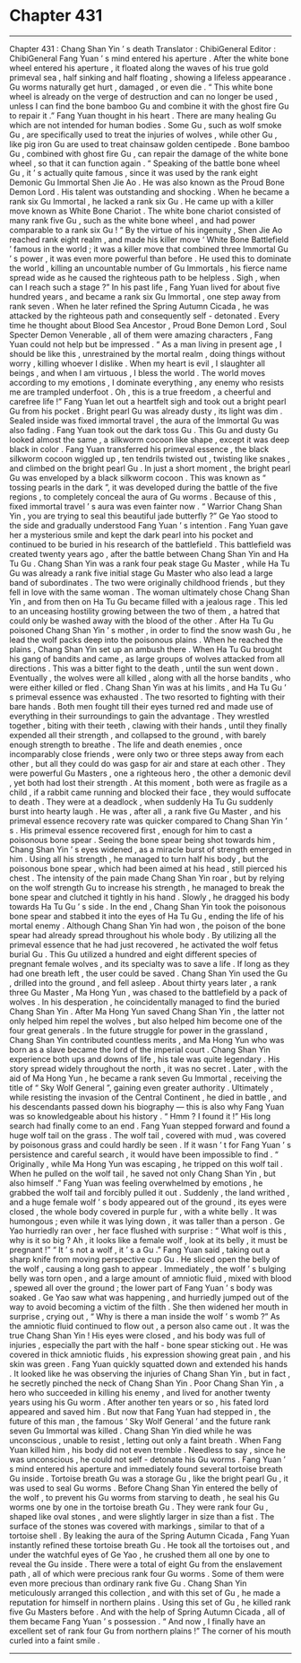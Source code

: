 
# Chapter 431


---

Chapter 431 : Chang Shan Yin ’ s death
Translator :
ChibiGeneral
Editor :
ChibiGeneral
Fang Yuan ’ s mind entered his aperture .
After the white bone wheel entered his aperture , it floated along the waves of his true gold primeval sea , half sinking and half floating , showing a lifeless appearance .
Gu worms naturally get hurt , damaged , or even die .
“ This white bone wheel is already on the verge of destruction and can no longer be used , unless I can find the bone bamboo Gu and combine it with the ghost fire Gu to repair it .” Fang Yuan thought in his heart .
There are many healing Gu which are not intended for human bodies .
Some Gu , such as wolf smoke Gu , are specifically used to treat the injuries of wolves , while other Gu , like pig iron Gu are used to treat chainsaw golden centipede .
Bone bamboo Gu , combined with ghost fire Gu , can repair the damage of the white bone wheel , so that it can function again .
“ Speaking of the battle bone wheel Gu , it ’ s actually quite famous , since it was used by the rank eight Demonic Gu Immortal Shen Jie Ao . He was also known as the Proud Bone Demon Lord . His talent was outstanding and shocking . When he became a rank six Gu Immortal , he lacked a rank six Gu . He came up with a killer move known as White Bone Chariot . The white bone chariot consisted of many rank five Gu , such as the white bone wheel , and had power comparable to a rank six Gu !
“ By the virtue of his ingenuity , Shen Jie Ao reached rank eight realm , and made his killer move ‘ White Bone Battlefield ’ famous in the world ; it was a killer move that combined three Immortal Gu ’ s power , it was even more powerful than before . He used this to dominate the world , killing an uncountable number of Gu Immortals , his fierce name spread wide as he caused the righteous path to be helpless . Sigh , when can I reach such a stage ?”
In his past life , Fang Yuan lived for about five hundred years , and became a rank six Gu Immortal , one step away from rank seven . When he later refined the Spring Autumn Cicada , he was attacked by the righteous path and consequently self - detonated .
Every time he thought about Blood Sea Ancestor , Proud Bone Demon Lord , Soul Specter Demon Venerable , all of them were amazing characters , Fang Yuan could not help but be impressed .
“ As a man living in present age , I should be like this , unrestrained by the mortal realm , doing things without worry , killing whoever I dislike . When my heart is evil , I slaughter all beings , and when I am virtuous , I bless the world . The world moves according to my emotions , I dominate everything , any enemy who resists me are trampled underfoot . Oh , this is a true freedom , a cheerful and carefree life !”
Fang Yuan let out a heartfelt sigh and took out a bright pearl Gu from his pocket .
Bright pearl Gu was already dusty , its light was dim . Sealed inside was fixed immortal travel , the aura of the Immortal Gu was also fading .
Fang Yuan took out the dark toss Gu .
This Gu and dusty Gu looked almost the same , a silkworm cocoon like shape , except it was deep black in color .
Fang Yuan transferred his primeval essence , the black silkworm cocoon wiggled up , ten tendrils twisted out , twisting like snakes , and climbed on the bright pearl Gu .
In just a short moment , the bright pearl Gu was enveloped by a black silkworm cocoon .
This was known as “ tossing pearls in the dark ”, it was developed during the battle of the five regions , to completely conceal the aura of Gu worms .
Because of this , fixed immortal travel ’ s aura was even fainter now .
“ Warrior Chang Shan Yin , you are trying to seal this beautiful jade butterfly ?” Ge Yao stood to the side and gradually understood Fang Yuan ’ s intention .
Fang Yuan gave her a mysterious smile and kept the dark pearl into his pocket and continued to be buried in his research of the battlefield .
This battlefield was created twenty years ago , after the battle between Chang Shan Yin and Ha Tu Gu .
Chang Shan Yin was a rank four peak stage Gu Master , while Ha Tu Gu was already a rank five initial stage Gu Master who also lead a large band of subordinates .
The two were originally childhood friends , but they fell in love with the same woman . The woman ultimately chose Chang Shan Yin , and from then on Ha Tu Gu became filled with a jealous rage . This led to an unceasing hostility growing between the two of them , a hatred that could only be washed away with the blood of the other .
After Ha Tu Gu poisoned Chang Shan Yin ’ s mother , in order to find the snow wash Gu , he lead the wolf packs deep into the poisonous plains .
When he reached the plains , Chang Shan Yin set up an ambush there . When Ha Tu Gu brought his gang of bandits and came , as large groups of wolves attacked from all directions .
This was a bitter fight to the death , until the sun went down .
Eventually , the wolves were all killed , along with all the horse bandits , who were either killed or fled . Chang Shan Yin was at his limits , and Ha Tu Gu ’ s primeval essence was exhausted . The two resorted to fighting with their bare hands .
Both men fought till their eyes turned red and made use of everything in their surroundings to gain the advantage .
They wrestled together , biting with their teeth , clawing with their hands , until they finally expended all their strength , and collapsed to the ground , with barely enough strength to breathe .
The life and death enemies , once incomparably close friends , were only two or three steps away from each other , but all they could do was gasp for air and stare at each other .
They were powerful Gu Masters , one a righteous hero , the other a demonic devil , yet both had lost their strength . At this moment , both were as fragile as a child , if a rabbit came running and blocked their face , they would suffocate to death .
They were at a deadlock , when suddenly Ha Tu Gu suddenly burst into hearty laugh . He was , after all , a rank five Gu Master , and his primeval essence recovery rate was quicker compared to Chang Shan Yin ’ s .
His primeval essence recovered first , enough for him to cast a poisonous bone spear .
Seeing the bone spear being shot towards him , Chang Shan Yin ’ s eyes widened , as a miracle burst of strength emerged in him .
Using all his strength , he managed to turn half his body , but the poisonous bone spear , which had been aimed at his head , still pierced his chest .
The intensity of the pain made Chang Shan Yin roar , but by relying on the wolf strength Gu to increase his strength , he managed to break the bone spear and clutched it tightly in his hand . Slowly , he dragged his body towards Ha Tu Gu ’ s side .
In the end , Chang Shan Yin took the poisonous bone spear and stabbed it into the eyes of Ha Tu Gu , ending the life of his mortal enemy .
Although Chang Shan Yin had won , the poison of the bone spear had already spread throughout his whole body .
By utilizing all the primeval essence that he had just recovered , he activated the wolf fetus burial Gu .
This Gu utilized a hundred and eight different species of pregnant female wolves , and its specialty was to save a life . If long as they had one breath left , the user could be saved .
Chang Shan Yin used the Gu , drilled into the ground , and fell asleep .
About thirty years later , a rank three Gu Master , Ma Hong Yun , was chased to the battlefield by a pack of wolves . In his desperation , he coincidentally managed to find the buried Chang Shan Yin .
After Ma Hong Yun saved Chang Shan Yin , the latter not only helped him repel the wolves , but also helped him become one of the four great generals . In the future struggle for power in the grassland , Chang Shan Yin contributed countless merits , and Ma Hong Yun who was born as a slave became the lord of the imperial court .
Chang Shan Yin experience both ups and downs of life , his tale was quite legendary . His story spread widely throughout the north , it was no secret .
Later , with the aid of Ma Hong Yun , he became a rank seven Gu Immortal , receiving the title of “ Sky Wolf General ”, gaining even greater authority .
Ultimately , while resisting the invasion of the Central Continent , he died in battle , and his descendants passed down his biography — this is also why Fang Yuan was so knowledgeable about his history .
“ Hmm ? I found it !”
His long search had finally come to an end .
Fang Yuan stepped forward and found a huge wolf tail on the grass .
The wolf tail , covered with mud , was covered by poisonous grass and could hardly be seen . If it wasn ’ t for Fang Yuan ’ s persistence and careful search , it would have been impossible to find .
“ Originally , while Ma Hong Yun was escaping , he tripped on this wolf tail . When he pulled on the wolf tail , he saved not only Chang Shan Yin , but also himself .”
Fang Yuan was feeling overwhelmed by emotions , he grabbed the wolf tail and forcibly pulled it out .
Suddenly , the land writhed , and a huge female wolf ’ s body appeared out of the ground , its eyes were closed , the whole body covered in purple fur , with a white belly .
It was humongous ; even while it was lying down , it was taller than a person .
Ge Yao hurriedly ran over , her face flushed with surprise : “ What wolf is this , why is it so big ? Ah , it looks like a female wolf , look at its belly , it must be pregnant !”
“ It ’ s not a wolf , it ’ s a Gu .” Fang Yuan said , taking out a sharp knife from moving perspective cup Gu .
He sliced open the belly of the wolf , causing a long gash to appear .
Immediately , the wolf ’ s bulging belly was torn open , and a large amount of amniotic fluid , mixed with blood , spewed all over the ground ; the lower part of Fang Yuan ’ s body was soaked .
Ge Yao saw what was happening , and hurriedly jumped out of the way to avoid becoming a victim of the filth .
She then widened her mouth in surprise , crying out , “ Why is there a man inside the wolf ’ s womb ?”
As the amniotic fluid continued to flow out , a person also came out . It was the true Chang Shan Yin !
His eyes were closed , and his body was full of injuries , especially the part with the half - bone spear sticking out . He was covered in thick amniotic fluids , his expression showing great pain , and his skin was green .
Fang Yuan quickly squatted down and extended his hands . It looked like he was observing the injuries of Chang Shan Yin , but in fact , he secretly pinched the neck of Chang Shan Yin .
Poor Chang Shan Yin , a hero who succeeded in killing his enemy , and lived for another twenty years using his Gu worm . After another ten years or so , his fated lord appeared and saved him . But now that Fang Yuan had stepped in , the future of this man , the famous ‘ Sky Wolf General ’ and the future rank seven Gu Immortal was killed .
Chang Shan Yin died while he was unconscious , unable to resist , letting out only a faint breath .
When Fang Yuan killed him , his body did not even tremble . Needless to say , since he was unconscious , he could not self - detonate his Gu worms .
Fang Yuan ’ s mind entered his aperture and immediately found several tortoise breath Gu inside .
Tortoise breath Gu was a storage Gu , like the bright pearl Gu , it was used to seal Gu worms .
Before Chang Shan Yin entered the belly of the wolf , to prevent his Gu worms from starving to death , he seal his Gu worms one by one in the tortoise breath Gu .
They were rank four Gu , shaped like oval stones , and were slightly larger in size than a fist . The surface of the stones was covered with markings , similar to that of a tortoise shell .
By leaking the aura of the Spring Autumn Cicada , Fang Yuan instantly refined these tortoise breath Gu .
He took all the tortoises out , and under the watchful eyes of Ge Yao , he crushed them all one by one to reveal the Gu inside .
There were a total of eight Gu from the enslavement path , all of which were precious rank four Gu worms . Some of them were even more precious than ordinary rank five Gu . Chang Shan Yin meticulously arranged this collection , and with this set of Gu , he made a reputation for himself in northern plains . Using this set of Gu , he killed rank five Gu Masters before .
And with the help of Spring Autumn Cicada , all of them became Fang Yuan ’ s possession .
“ And now , I finally have an excellent set of rank four Gu from northern plains !” The corner of his mouth curled into a faint smile .

---


